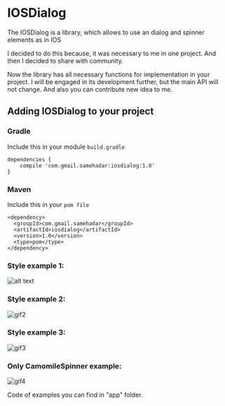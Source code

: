 # IOSDialog
The IOSDialog is a library, which allows to use an dialog and spinner elements as in IOS

I decided to do this because, it was necessary to me in one project. And then I decided to share with community.

Now the library has all necessary functions for implementation in your project. I will be engaged in its development further, but the main API will not change. And also you can contribute new idea to me.

## Adding IOSDialog to your project

### Gradle

Include this in your module ```build.gradle```
```
dependencies {
    compile 'com.gmail.samehadar:iosdialog:1.0'
}
```
### Maven

Include this in your ```pom file```
```
<dependency>
  <groupId>com.gmail.samehadar</groupId>
  <artifactId>iosdialog</artifactId>
  <version>1.0</version>
  <type>pom</type>
</dependency>
```
### Style example 1:

![alt text][gif1]

### Style example 2:

![][gif2]

### Style example 3:

![][gif3]

### Only CamomileSpinner example:

![][gif4]

Code of examples you can find in "app" folder.

[gif1]: https://github.com/Samehadar/IOSDialog/blob/master/gif1.gif "gif1"
[gif2]: https://github.com/Samehadar/IOSDialog/blob/master/gif2.gif "gif2"
[gif3]: https://github.com/Samehadar/IOSDialog/blob/master/gif3.gif "gif3"
[gif4]: https://github.com/Samehadar/IOSDialog/blob/master/gif4.gif "gif4"
